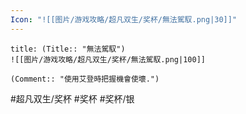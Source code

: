 ```yaml
---
Icon: "![[图片/游戏攻略/超凡双生/奖杯/無法駕馭.png|30]]"
---
```

```ad-common-silver-trophy
title: (Title:: "無法駕馭")
![[图片/游戏攻略/超凡双生/奖杯/無法駕馭.png|100]]

(Comment:: "使用艾登時把握機會使壞.")
```

#超凡双生/奖杯 #奖杯 #奖杯/银

